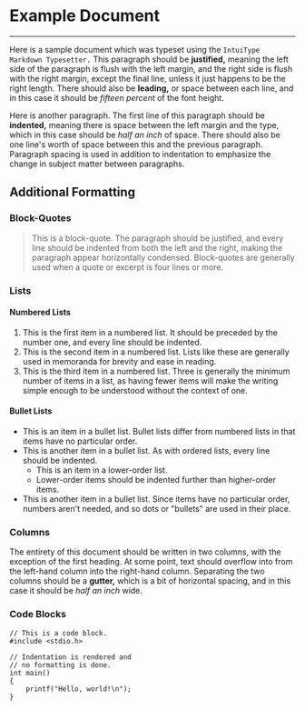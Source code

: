 # Example Document

---

Here is a sample document which was typeset using the `IntuiType Markdown Typesetter.`
This paragraph should be **justified,** meaning the left side of the paragraph is flush with the left margin, and the right side is flush with the right margin,
except the final line, unless it just happens to be the right length.
There should also be **leading,** or space between each line, and in this case it should be *fifteen percent* of the font height.

Here is another paragraph.
The first line of this paragraph should be **indented,** meaning there is space between the left margin and the type,
which in this case should be *half an inch* of space.
There should also be one line's worth of space between this and the previous paragraph.
Paragraph spacing is used in addition to indentation to emphasize the change in subject matter between paragraphs.

## Additional Formatting

### Block-Quotes
> This is a block-quote.
> The paragraph should be justified, and every line should be indented from both the left and the right, making the paragraph appear horizontally condensed.
> Block-quotes are generally used when a quote or excerpt is four lines or more.

### Lists

#### Numbered Lists
1. This is the first item in a numbered list.
It should be preceded by the number one, and every line should be indented.
2. This is the second item in a numbered list.
Lists like these are generally used in memoranda for brevity and ease in reading.
3. This is the third item in a numbered list.
Three is generally the minimum number of items in a list,
as having fewer items will make the writing simple enough to be understood without the context of one.

#### Bullet Lists
- This is an item in a bullet list.
Bullet lists differ from numbered lists in that items have no particular order.
- This is another item in a bullet list.
As with ordered lists, every line should be indented.
  - This is an item in a lower-order list.
  - Lower-order items should be indented further than higher-order items.
- This is another item in a bullet list.
Since items have no particular order, numbers aren't needed, and so dots or "bullets" are used in their place.

### Columns
The entirety of this document should be written in two columns, with the exception of the first heading.
At some point, text should overflow into from the left-hand column into the right-hand column.
Separating the two columns should be a **gutter,** which is a bit of horizontal spacing,
and in this case it should be *half an inch* wide.

### Code Blocks
```
// This is a code block.
#include <stdio.h>

// Indentation is rendered and
// no formatting is done.
int main()
{
    printf("Hello, world!\n");
}
```
